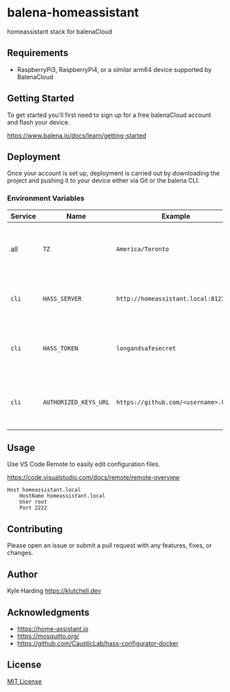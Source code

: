 # balena-homeassistant

homeassistant stack for balenaCloud

## Requirements

- RaspberryPi3, RaspberryPi4, or a similar arm64 device supported by BalenaCloud

## Getting Started

To get started you'll first need to sign up for a free balenaCloud account and flash your device.

<https://www.balena.io/docs/learn/getting-started>

## Deployment

Once your account is set up, deployment is carried out by downloading the project and pushing it to your device either via Git or the balena CLI.

### Environment Variables

|Service|Name|Example|Purpose|
|---|---|---|---|
|all|`TZ`|`America/Toronto`|(optional) inform services of the [timezone](https://en.wikipedia.org/wiki/List_of_tz_database_time_zones) in your location|
|`cli`|`HASS_SERVER`|`http://homeassistant.local:8123`|(optional) specify homassistant server endpoint|
|`cli`|`HASS_TOKEN`|`longandsafesecret`|(optional) specify homeassistant server long-lived access token|
|`cli`|`AUTHORIZED_KEYS_URL`|`https://github.com/<username>.keys`|(optional) provide a url to a list of public ssh keys for authentication|

## Usage

Use VS Code Remote to easily edit configuration files.

<https://code.visualstudio.com/docs/remote/remote-overview>

```ssh
Host homeassistant.local
    HostName homeassistant.local
    User root
    Port 2222
```

## Contributing

Please open an issue or submit a pull request with any features, fixes, or changes.

## Author

Kyle Harding <https://klutchell.dev>

## Acknowledgments

- <https://home-assistant.io>
- <https://mosquitto.org/>
- <https://github.com/CausticLab/hass-configurator-docker>

## License

[MIT License](./LICENSE)
